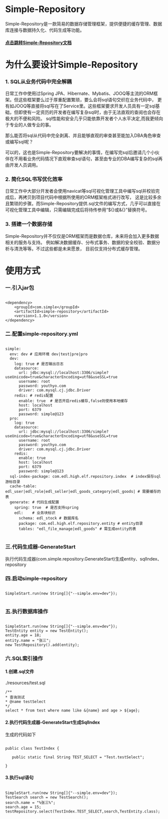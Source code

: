 # Simple-Repository
Simple-Repository是一款简易的数据存储管理框架，提供便捷的缓存管理、数据库连接与数据持久化、代码生成等功能。

#### <a href="http://gpl.edlian.com/book/master/index.html">点击跳转Simple-Repository文档</a>

# 为什么要设计Simple-Repository
### 1. SQL从业务代码中完全解耦
日常工作中使用过Spring JPA、Hibernate、Mybatis、JOOQ等主流的ORM框架。但这些框架要么过于厚重配置繁琐，要么会将sql语句交织在业务代码中，
更有如JOOQ等直接将sql写在了Service里。这些框架要求开发人员具有一定sql基础，但即使有一定资历的开发者在编写复杂sql时，由于无法直观的查阅也会存在极大的不便和风险。
sql性能和安全几乎只能依靠开发者个人水平决定,而我更倾向于专业的人做专业的事。

那么能否将sql从代码中完全剥离、并且能够直观的审查甚至能加入DBA角色审查或编写sql呢？

可以的，这也是Simple-Repository要解决的事情，在编写完sql后邀请几个小伙伴在不用看业务代码情况下直观审查sql语句，甚至由专业的DBA编写复杂的sql再由开发人员调用。

### 2. 简化SQL书写优化效率
日常工作中大部分开发者会使用navicat等sql可视化管理工具中编写sql并校验完成后，再拷贝到项目代码中根据所使用的ORM框架格式进行改写，
这是比较多余且繁琐的步骤。而Simple-Repository提供.sql文件的编写方式，几乎可以直接在可视化管理工具中编辑，只需编辑完成后将待传参用“${}或&{}”替换符号。

### 3. 搭建一个数据存储
Simple-Repository并不仅仅是ORM框架而是数据仓库，未来将会加入更多数据相关的服务与支持。
例如解决数据缓存、分布式事务、数据的安全校验、数据分析与清洗等等。不过这些都是未来愿景，
目前仅支持分布式缓存管理。

# 使用方式
### 一.引入jar包

~~~

<dependency>
    <groupId>com.simple</groupId>
    <artifactId>simple-repository</artifactId>
    <version>1.1.0</version>
</dependency>

~~~

### 二.配置simple-repository.yml

~~~

simple:
  env: dev # 应用环境 dev|test|pre|pro
  dev:
    log: true # 是否输出日志
    datasource:
      url: jdbc:mysql://localhost:3306/simple?useUnicode=true&characterEncoding=utf8&useSSL=true
      username: root
      password: youthyo.com
      driver: com.mysql.cj.jdbc.Driver
    redis: # redis配置
      enable: true  # 是否开启redis缓存,false则使用本地缓存
      host: localhost
      port: 6379
      password: simple@123
  pro:
    log: true
    datasource:
      url: jdbc:mysql://localhost:3306/simple?useUnicode=true&characterEncoding=utf8&useSSL=true
      username: root
      password: youthyo.com
      driver: com.mysql.cj.jdbc.Driver
    redis:
      enable: true
      host: localhost
      port: 6379
      password: simple@123
  sql-index-package: com.edl.high.elf.repository.index  # index保存sql游标目录
  cache-table: edl_user|edl_role|edl_seller|edl_goods_category|edl_goods| # 需要缓存的表
  generate: # 代码生成配置
    spring: true  # 是否支持spring
    edl:    # 业务块标识
      schema: edl_stock # 数据库名
      package: com.edl.high.elf.repository.entity # entity目录
      tables: "edl_file_manage|edl_goods" # 需生成entity的表
      
~~~

### 三.代码生成器-GenerateStart

执行代码生成器(com.simple.repository.GenerateStart)生成entity、sqlIndex、repository

### 四.启动simple-repository
~~~

SimpleStart.run(new String[]{"--simple.env=dev"});
    
~~~

### 五.执行数据库操作

~~~

SimpleStart.run(new String[]{"--simple.env=dev"});
TestEntity entity = new TestEntity();
entity.age = 18;
entity.name = "张三";
new TestRepository().add(entity);

~~~

### 六.SQL索引操作

#### 1.创建.sql文件
./resources/test.sql
~~~
/**
* 查询测试
* @name testSelect
*/
select * from test where name like &{name} and age > ${age};
~~~

#### 2.执行代码生成器-GenerateStart生成SqlIndex
生成的代码如下
~~~

public class TestIndex {

   public static final String TEST_SELECT = "Test.testSelect";
 
}

~~~

#### 3.执行sql语句
~~~

SimpleStart.run(new String[]{"--simple.env=dev"});
TestSearch search = new TestSearch();
search.name = "%张三%";
search.age = 15;
testRepository.select(TestIndex.TEST_SELECT,search,TestEntity.class);

~~~
